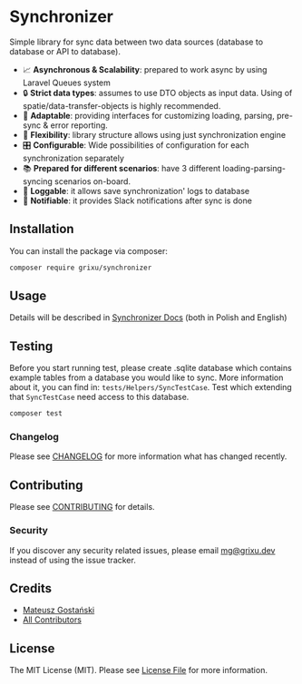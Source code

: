 # Synchronizer

Simple library for sync data between two data sources (database to database or API to database). 

* 📈 **Asynchronous & Scalability**: prepared to work async by using Laravel Queues system
* 🔒 **Strict data types**: assumes to use DTO objects as input data. Using of spatie/data-transfer-objects is highly recommended.
* 🔩 **Adaptable**: providing interfaces for customizing loading, parsing, pre-sync & error reporting.
* 📂 **Flexibility**: library structure allows using just synchronization engine
* 🎛 **Configurable**: Wide possibilities of configuration for each synchronization separately
* 📚 **Prepared for different scenarios**: have 3 different loading-parsing-syncing scenarios on-board.
* 📝 **Loggable**: it allows save synchronization' logs to database
* 📲 **Notifiable**: it provides Slack notifications after sync is done

## Installation

You can install the package via composer:

```bash
composer require grixu/synchronizer
```

## Usage

Details will be described in [Synchronizer Docs](https://grixu.github.io/synchronizer/docs) (both in Polish and English)

## Testing

Before you start running test, please create .sqlite database which contains example tables from a database you would
like to sync. More information about it, you can find in: `tests/Helpers/SyncTestCase`. Test which extending
that `SyncTestCase` need access to this database.

``` bash
composer test
```

### Changelog

Please see [CHANGELOG](CHANGELOG.md) for more information what has changed recently.

## Contributing

Please see [CONTRIBUTING](CONTRIBUTING.md) for details.

### Security

If you discover any security related issues, please email mg@grixu.dev instead of using the issue tracker.

## Credits

- [Mateusz Gostański](https://github.com/grixu)
- [All Contributors](../../contributors)

## License

The MIT License (MIT). Please see [License File](LICENSE.md) for more information.
